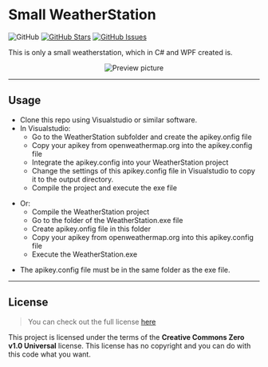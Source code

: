 Small WeatherStation
============
![GitHub](https://img.shields.io/github/license/DStreichert/small-weatherstation.svg) [![GitHub Stars](https://img.shields.io/github/stars/DStreichert/small-weatherstation.svg)](https://github.com/DStreichert/small-weatherstation/stargazers) [![GitHub Issues](https://img.shields.io/github/issues/DStreichert/small-weatherstation.svg)](https://github.com/DStreichert/small-weatherstation/issues)

This is only a small weatherstation, which in C# and WPF created is.

<div style="text-align: center;">

![Preview picture](https://user-images.githubusercontent.com/42210597/223844453-bea73638-502c-41eb-884b-0614dfd61ee6.png)

</div>

---

## Usage
- Clone this repo using Visualstudio or similar software.
- In Visualstudio:
  - Go to the WeatherStation subfolder and create the apikey.onfig file
  - Copy your apikey from openweathermap.org into the apikey.config file
  - Integrate the apikey.config into your WeatherStation project
  - Change the settings of this apikey.config file in Visualstudio to copy it to the output directory.
  - Compile the project and execute the exe file
+ Or:
  + Compile the WeatherStation project
  + Go to the folder of the WeatherStation.exe file
  + Create apikey.onfig file in this folder
  + Copy your apikey from openweathermap.org into this apikey.config file
  + Execute the WeatherStation.exe
- The apikey.config file must be in the same folder as the exe file.

---

## License
>You can check out the full license [here](https://creativecommons.org/publicdomain/zero/1.0/)

This project is licensed under the terms of the **Creative Commons Zero v1.0 Universal** license.
This license has no copyright and you can do with this code what you want.
